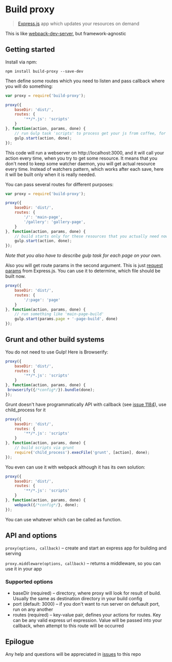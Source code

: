 # Build proxy

> [Express.js](http://expressjs.com/) app which updates your resources on demand
 

This is like [webpack-dev-server](http://webpack.github.io/docs/webpack-dev-server.html), but framework-agnostic  
 
## Getting started

Install via npm:

```
npm install build-proxy --save-dev
```

Then define some routes which you need to listen and pass callback where you will do something:

```js
var proxy = require('build-proxy');

proxy({
    baseDir: 'dist/',
    routes: {
        '**/*.js': 'scripts'
    }
}, function(action, params, done) {
    // run Gulp task 'scripts' to process get your js from coffee, for example
    gulp.start(action, done);
});
```

This code will run a webserver on http://localhost:3000, and it will call your action every time, when you try to get
some resource. It means that you don't need to keep some watcher daemon, you will get actual resource every time. 
Instead of watchers pattern, which works after each save, here it will be built only when it is really needed.

You can pass several routes for different purposes:

```js
var proxy = require('build-proxy');

proxy({
    baseDir: 'dist/',
    routes: {
        '/': 'main-page',
        '/gallery': 'gallery-page',
    }
}, function(action, params, done) {
    // build starts only for these resources that you actually need now 
    gulp.start(action, done);
});
```

*Note that you also have to describe gulp task for each page on your own.*

Also you will get route params in the second argument. This is just [request params](http://expressjs.com/4x/api.html#req.params)
from Express.js. You can use it to determine, which file should be built now.

```js
proxy({
    baseDir: 'dist/',
    routes: {
        '/:page': 'page'
    }
}, function(action, params, done) {
    // run something like 'main-page-build'
    gulp.start(params.page + '-page-build', done)
});
```

## Grunt and other build systems

You do not need to use Gulp! Here is Browserify:
                              
```js
proxy({
    baseDir: 'dist/',
    routes: {
        '**/*.js': 'scripts'
    }
}, function(action, params, done) {
 browserify({/*config*/}).bundle(done);
});
```

Grunt doesn't have programmatically API with callback (see [issue 1184](https://github.com/gruntjs/grunt/issues/1184)), 
use child_process for it

```js
proxy({
    baseDir: 'dist/',
    routes: {
        '**/*.js': 'scripts'
    }
}, function(action, params, done) {
    // build scripts via grunt
    require('child_process').execFile('grunt', [action], done);
});
```

You even can use it with webpack although it has its own solution:
 
```js
proxy({
    baseDir: 'dist/',
    routes: {
        '**/*.js': 'scripts'
    }
}, function(action, params, done) {
    webpack({/*config*/}, done);
});
```

You can use whatever which can be called as function.

## API and options

`proxy(options, callback)` – create and start an express app for building and serving
 
`proxy.middleware(options, callback)` – returns a middleware, so you can use it in your app

### Supported options

* baseDir (required) – directory, where proxy will look for result of build. Usually the same as destination directory 
in your build config
* port (default: 3000) – if you don't want to run server on defuault port, run on any another
* routes (required) – key-value pair, defines your actions for routes. Key can be any valid express url expression. 
Value will be passed into your callback, when attempt to this route will be occurred
  
## Epilogue

Any help and questions will be appreciated in [issues](https://github.com/just-boris/build-proxy/issues) to this repo
